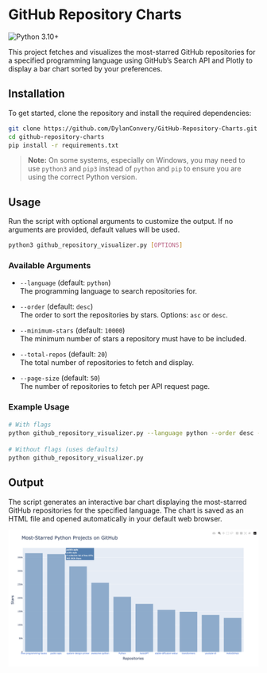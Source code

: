 # GitHub Repository Charts

![Python 3.10+](https://img.shields.io/badge/Python-3.10%2B-blue?logo=python&logoColor=ffdd54)

This project fetches and visualizes the most-starred GitHub repositories for a specified programming language using GitHub’s Search API and Plotly to display a bar chart sorted by your preferences.

## Installation

To get started, clone the repository and install the required dependencies:

```bash
git clone https://github.com/DylanConvery/GitHub-Repository-Charts.git
cd github-repository-charts
pip install -r requirements.txt
```

> **Note:** On some systems, especially on Windows, you may need to use `python3` and `pip3` instead of `python` and `pip` to ensure you are using the correct Python version.

## Usage

Run the script with optional arguments to customize the output. If no arguments are provided, default values will be used.

```bash
python3 github_repository_visualizer.py [OPTIONS]
```

### Available Arguments

- `--language` (default: `python`)  
  The programming language to search repositories for.

- `--order` (default: `desc`)  
  The order to sort the repositories by stars. Options: `asc` or `desc`.

- `--minimum-stars` (default: `10000`)  
  The minimum number of stars a repository must have to be included.

- `--total-repos` (default: `20`)  
  The total number of repositories to fetch and display.

- `--page-size` (default: `50`)  
  The number of repositories to fetch per API request page.

### Example Usage

```bash
# With flags
python github_repository_visualizer.py --language python --order desc --minimum-stars 10000 --total-repos 20 --page-size 50

# Without flags (uses defaults)
python github_repository_visualizer.py
```

## Output

The script generates an interactive bar chart displaying the most-starred GitHub repositories for the specified language. The chart is saved as an HTML file and opened automatically in your default web browser.

![Sample Chart Screenshot](docs/images/sample_chart.png)
